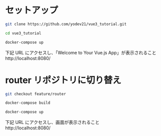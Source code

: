 # セットアップ

```bash
git clone https://github.com/yodev21/vue3_tutorial.git

cd vue3_tutorial

docker-compose up
```

下記 URL にアクセスし、「Welcome to Your Vue.js App」が表示されること  
http://localhost:8080/

# router リポジトリに切り替え

```bash
git checkout feature/router

docker-compose build

docker-compose up
```

下記 URL にアクセスし、画面が表示されること  
http://localhost:8080/
